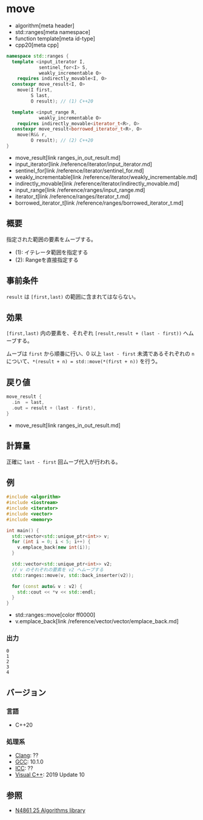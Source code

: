 # move
* algorithm[meta header]
* std::ranges[meta namespace]
* function template[meta id-type]
* cpp20[meta cpp]

```cpp
namespace std::ranges {
  template <input_iterator I,
            sentinel_for<I> S,
            weakly_incrementable O>
    requires indirectly_movable<I, O>
  constexpr move_result<I, O>
    move(I first,
         S last,
         O result); // (1) C++20

  template <input_range R,
            weakly_incrementable O>
    requires indirectly_movable<iterator_t<R>, O>
  constexpr move_result<borrowed_iterator_t<R>, O>
    move(R&& r,
         O result); // (2) C++20
}
```
* move_result[link ranges_in_out_result.md]
* input_iterator[link /reference/iterator/input_iterator.md]
* sentinel_for[link /reference/iterator/sentinel_for.md]
* weakly_incrementable[link /reference/iterator/weakly_incrementable.md]
* indirectly_movable[link /reference/iterator/indirectly_movable.md]
* input_range[link /reference/ranges/input_range.md]
* iterator_t[link /reference/ranges/iterator_t.md]
* borrowed_iterator_t[link /reference/ranges/borrowed_iterator_t.md]

## 概要
指定された範囲の要素をムーブする。

- (1): イテレータ範囲を指定する
- (2): Rangeを直接指定する


## 事前条件
`result` は `[first,last)` の範囲に含まれてはならない。


## 効果
`[first,last)` 内の要素を、それぞれ `[result,result + (last - first))` へムーブする。

ムーブは `first` から順番に行い、0 以上 `last - first` 未満であるそれぞれの `n` について、`*(result + n) = std::move(*(first + n))` を行う。


## 戻り値
```cpp
move_result {
  .in  = last,
  .out = result + (last - first),
}
```
* move_result[link ranges_in_out_result.md]

## 計算量
正確に `last - first` 回ムーブ代入が行われる。


## 例
```cpp example
#include <algorithm>
#include <iostream>
#include <iterator>
#include <vector>
#include <memory>

int main() {
  std::vector<std::unique_ptr<int>> v;
  for (int i = 0; i < 5; i++) {
    v.emplace_back(new int(i));
  }

  std::vector<std::unique_ptr<int>> v2;
  // v のそれぞれの要素を v2 へムーブする
  std::ranges::move(v, std::back_inserter(v2));

  for (const auto& v : v2) {
    std::cout << *v << std::endl;
  }
}
```
* std::ranges::move[color ff0000]
* v.emplace_back[link /reference/vector/vector/emplace_back.md]

### 出力
```
0
1
2
3
4
```

## バージョン
### 言語
- C++20

### 処理系
- [Clang](/implementation.md#clang): ??
- [GCC](/implementation.md#gcc): 10.1.0
- [ICC](/implementation.md#icc): ??
- [Visual C++](/implementation.md#visual_cpp): 2019 Update 10

## 参照
- [N4861 25 Algorithms library](https://timsong-cpp.github.io/cppwp/n4861/algorithms)
